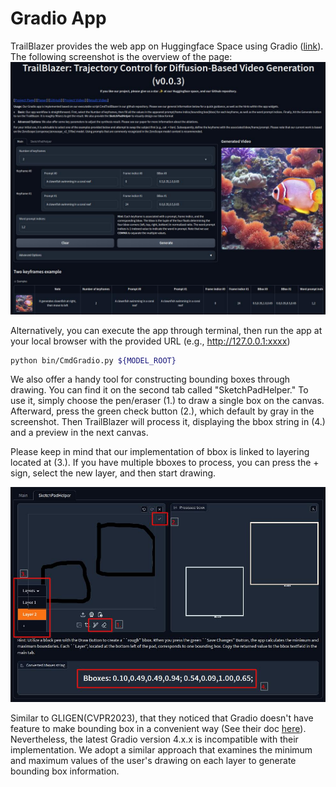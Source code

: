 # Gradio App

TrailBlazer provides the web app on Huggingface Space using Gradio ([link](https://huggingface.co/spaces/hohonu-vicml/Trailblazer)). The following screenshot is the overview of the page:
![gradio](../assets/gradio/gradio.jpg)

Alternatively, you can execute the app through terminal, then run the app at your local browser with the provided URL (e.g., http://127.0.0.1:xxxx)

```bash
python bin/CmdGradio.py ${MODEL_ROOT}
```


We also offer a handy tool for constructing bounding boxes through drawing. You can find it on the second tab called "SketchPadHelper." To use it, simply choose the pen/eraser (1.) to draw a single box on the canvas. Afterward, press the green check button (2.), which default by gray in the screenshot. Then TrailBlazer will process it, displaying the bbox string in (4.) and a preview in the next canvas.

Please keep in mind that our implementation of bbox is linked to layering located at (3.). If you have multiple bboxes to process, you can press the + sign, select the new layer, and then start drawing.

![gradio](../assets/gradio/gradio-bbox.jpg)

Similar to GLIGEN(CVPR2023), that they noticed that Gradio doesn't have feature to make bounding box in a convenient way (See their doc [here](https://github.com/gligen/GLIGEN/tree/master/demo#question-how-do-you-draw-bounding-boxes-using-gradio-sketchpad)). Nevertheless, the latest Gradio version 4.x.x is incompatible with their implementation. We adopt a similar approach that examines the minimum and maximum values of the user's drawing on each layer to generate bounding box information.
